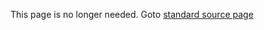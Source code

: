 This page is no longer needed. Goto [standard source page](http://code.google.com/p/joose-js/source/checkout)